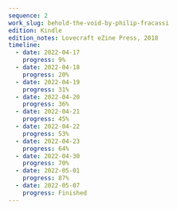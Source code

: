 ```yaml
---
sequence: 2
work_slug: behold-the-void-by-philip-fracassi
edition: Kindle
edition_notes: Lovecraft eZine Press, 2018
timeline:
  - date: 2022-04-17
    progress: 9%
  - date: 2022-04-18
    progress: 20%
  - date: 2022-04-19
    progress: 31%
  - date: 2022-04-20
    progress: 36%
  - date: 2022-04-21
    progress: 45%
  - date: 2022-04-22
    progress: 53%
  - date: 2022-04-23
    progress: 64%
  - date: 2022-04-30
    progress: 70%
  - date: 2022-05-01
    progress: 87%
  - date: 2022-05-07
    progress: Finished
---
```

